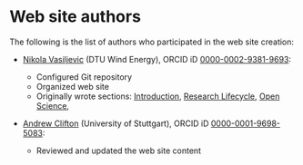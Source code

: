 # Web site authors

The following is the list of authors who participated in the web site creation:

- [Nikola Vasiljevic](https://www.linkedin.com/in/niva83/) (DTU Wind Energy), ORCID iD [0000-0002-9381-9693](https://orcid.org/0000-0002-9381-9693):
    - Configured Git repository
    - Organized web site
    - Originally wrote sections: [Introduction](./0_introduction.md), [Research Lifecycle](./1_research_lifecycle.md), [Open Science](./2_open_science.md),

- [Andrew Clifton](https://www.linkedin.com/in/andyclifton/) (University of Stuttgart), ORCID iD [0000-0001-9698-5083](https://orcid.org/0000-0001-9698-5083):
    - Reviewed and updated the web site content
